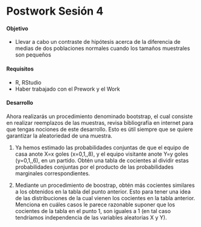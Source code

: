 # Postwork Sesión 4

#### Objetivo

- Llevar a cabo un contraste de hipótesis acerca de la diferencia de medias de dos poblaciones normales cuando los tamaños muestrales son pequeños

#### Requisitos

- R, RStudio
- Haber trabajado con el Prework y el Work

#### Desarrollo

Ahora realizarás un procedimiento denominado bootstrap, el cual consiste en realizar reemplazos de las muestras, revisa bibliografía en internet para que tengas nociones de este desarrollo. Esto es útil siempre que se quiere garantizar la aleatoriedad de una muestra. 

1. Ya hemos estimado las probabilidades conjuntas de que el equipo de casa anote X=x goles (x=0,1,,8), y el equipo visitante anote Y=y goles (y=0,1,,6), en un partido. Obtén una tabla de cocientes al dividir estas probabilidades conjuntas por el producto de las probabilidades marginales correspondientes.

2. Mediante un procedimiento de boostrap, obtén más cocientes similares a los obtenidos en la tabla del punto anterior. Esto para tener una idea de las distribuciones de la cual vienen los cocientes en la tabla anterior. Menciona en cuáles casos le parece razonable suponer que los cocientes de la tabla en el punto 1, son iguales a 1 (en tal caso tendríamos independencia de las variables aleatorias X y Y).
